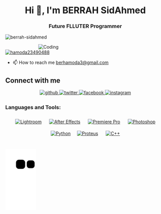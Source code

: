
<h1 align="center">Hi 👋, I'm BERRAH SidAhmed</h1>
<h3 align="center">Future FLLUTER Programmer</h3>
<p align="left"> <img src="https://komarev.com/ghpvc/?username=berrah-sidahmed&label=views&color=7c64be&style=plastic" alt="berrah-sidahmed" /> </p>
<img align="right" alt="Coding" width="400" src="https://media4.giphy.com/media/26tn33aiTi1jkl6H6/200.gif">

<p align="left"> <a href="https://twitter.com/hamoda23490488" target="blank"><img src="https://img.shields.io/twitter/follow/hamoda23490488?logo=twitter&style=for-the-badge" alt="hamoda23490488" /></a> </p>

- 📫 How to reach me [berhamoda3@gmail.com](berhamoda3@gmail.com)

## Connect with me  
<div align="center">
<a href="https://github.com/Berrah-SidAhmed" target="_blank">
<img src=https://img.shields.io/badge/github-%2324292e.svg?&style=for-the-badge&logo=github&logoColor=white alt=github style="margin-bottom: 5px;" />
</a>
<a href="https://twitter.com/Hamoda23490488" target="_blank">
<img src=https://img.shields.io/badge/twitter-%2300acee.svg?&style=for-the-badge&logo=twitter&logoColor=white alt=twitter style="margin-bottom: 5px;" />
</a>
<a href="https://www.facebook.com/hamoda.mrg" target="_blank">
<img src=https://img.shields.io/badge/facebook-%232E87FB.svg?&style=for-the-badge&logo=facebook&logoColor=white alt=facebook style="margin-bottom: 5px;" />
</a>
<a href="https://instagram.com/e_r_o_x" target="_blank">
<img src=https://img.shields.io/badge/instagram-%23000000.svg?&style=for-the-badge&logo=instagram&logoColor=white alt=instagram style="margin-bottom: 5px;" />
</a>  
</div>  

<h3 align="left">Languages and Tools:</h3>
<div align="center">  
<a href="https://www.adobe.com/products/photoshop-lightroom.html" target="_blank"><img style="margin: 10px" src="https://profilinator.rishav.dev/skills-assets/lightroom.png" alt="Lightroom" height="50" /></a>  
<a href="https://www.adobe.com/in/products/aftereffects.html" target="_blank"><img style="margin: 10px" src="https://profilinator.rishav.dev/skills-assets/aftereffects.png" alt="After Effects" height="50" /></a>  
<a href="https://www.adobe.com/in/products/premiere.html" target="_blank"><img style="margin: 10px" src="https://profilinator.rishav.dev/skills-assets/adobepremierepro.png" alt="Premiere Pro" height="50" /></a>  
<a href="https://www.adobe.com/in/products/photoshop.html" target="_blank"><img style="margin: 10px" src="https://profilinator.rishav.dev/skills-assets/photoshop-plain.svg" alt="Photoshop" height="50" /></a>  
<a href="https://www.python.org/" target="_blank"><img style="margin: 10px" src="https://profilinator.rishav.dev/skills-assets/python-original.svg" alt="Python" height="50" /></a><a href="https://www.labcenter.com/" target="_blank"><img style="margin: 10px" src="https://upload.wikimedia.org/wikipedia/en/5/5a/Proteus_Design_Suite_Atom_Logo.png" alt="Proteus" height="50" /></a>  
<a href="https://www.cplusplus.com/" target="_blank"><img style="margin: 10px" src="https://profilinator.rishav.dev/skills-assets/cplusplus-original.svg" alt="C++" height="50" /></a>  
</div>

</td><td valign="top" width="33%">



</td><td valign="top" width="33%">



</td></tr></table>  

<br/>  





![snake gif](https://github.com/Berrah-SidAhmed/Berrah-SidAhmed/blob/output/github-contribution-grid-snake.svg)
